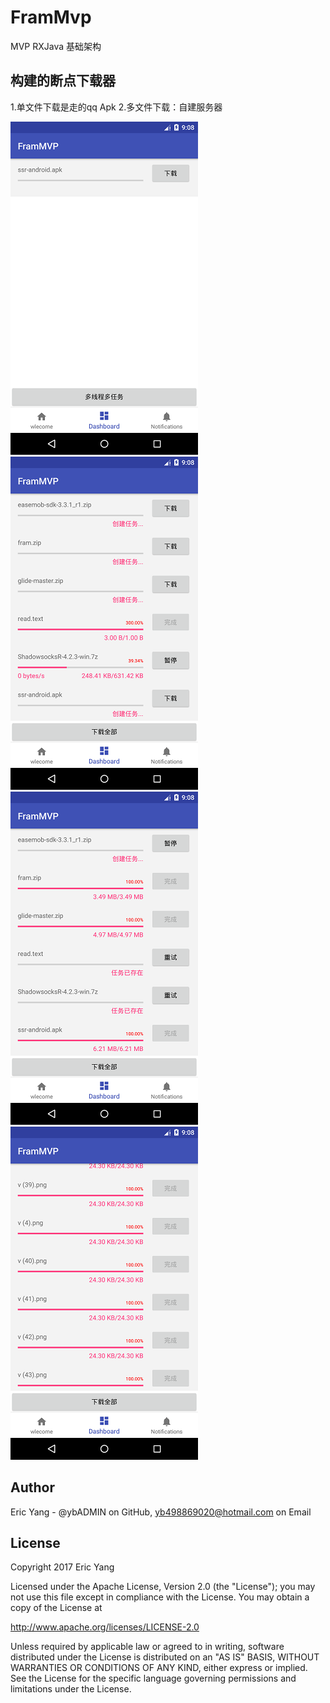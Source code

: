 FramMvp
=====

MVP RXJava 基础架构


构建的断点下载器
------
1.单文件下载是走的qq Apk
2.多文件下载：自建服务器

![](img/Screenshot_1509613690.png)
![](img/Screenshot_1509613703.png)
![](img/Screenshot_1509613716.png)
![](img/Screenshot_1509613718.png)

Author
------
Eric Yang - @ybADMIN on GitHub, yb498869020@hotmail.com on Email

License
-------
Copyright 2017 Eric Yang

Licensed under the Apache License, Version 2.0 (the "License");
you may not use this file except in compliance with the License.
You may obtain a copy of the License at

http://www.apache.org/licenses/LICENSE-2.0

Unless required by applicable law or agreed to in writing, software
distributed under the License is distributed on an "AS IS" BASIS,
WITHOUT WARRANTIES OR CONDITIONS OF ANY KIND, either express or implied.
See the License for the specific language governing permissions and
limitations under the License.